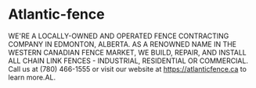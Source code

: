 # Atlantic-fence
WE'RE A LOCALLY-OWNED AND OPERATED FENCE CONTRACTING COMPANY IN EDMONTON, ALBERTA. AS A RENOWNED NAME IN THE WESTERN CANADIAN FENCE MARKET, WE BUILD, REPAIR, AND INSTALL ALL CHAIN LINK FENCES - INDUSTRIAL, RESIDENTIAL OR COMMERCIAL. Call us at (780) 466-1555 or visit our website at https://atlanticfence.ca to learn more.AL.
